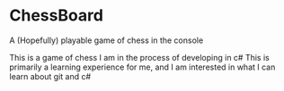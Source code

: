 # ChessBoard
A (Hopefully) playable game of chess in the console


This is a game of chess I am in the process of developing in c#
This is primarily a learning experience for me, and I am interested in what I can learn about git and c#
